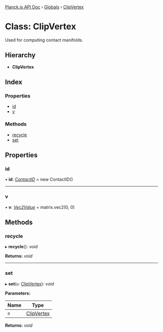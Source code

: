 [Planck.js API Doc](../README.md) › [Globals](../globals.md) › [ClipVertex](clipvertex.md)

# Class: ClipVertex

Used for computing contact manifolds.

## Hierarchy

* **ClipVertex**

## Index

### Properties

* [id](clipvertex.md#id)
* [v](clipvertex.md#v)

### Methods

* [recycle](clipvertex.md#recycle)
* [set](clipvertex.md#set)

## Properties

###  id

• **id**: *[ContactID](contactid.md)* = new ContactID()

___

###  v

• **v**: *[Vec2Value](../interfaces/vec2value.md)* = matrix.vec2(0, 0)

## Methods

###  recycle

▸ **recycle**(): *void*

**Returns:** *void*

___

###  set

▸ **set**(`o`: [ClipVertex](clipvertex.md)): *void*

**Parameters:**

Name | Type |
------ | ------ |
`o` | [ClipVertex](clipvertex.md) |

**Returns:** *void*
